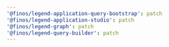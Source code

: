 ```yaml
---
'@finos/legend-application-query-bootstrap': patch
'@finos/legend-application-studio': patch
'@finos/legend-graph': patch
'@finos/legend-query-builder': patch
---
```

